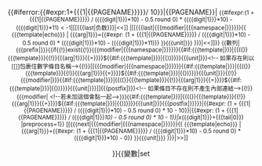 <includeonly><div style="text-align: center;">
{{#iferror:{{#expr:1+{{{1|{{PAGENAME}}}}}/ 10}}|<!--
發生錯誤則僅顯示條目名稱-->{{PAGENAME}}|<small>
{{#ifexpr:(1 + {{{1|{{PAGENAME}}}}} / ({{{digit|1}}}*10) - 0.5 round 0) * ({{{digit|1}}}*10) - ({{{digit|1}}}*11) < -1|<!--
取消產生小於負一之整數的連結 (若關注通通過允許建立負二以下之條目可以取消此限制)。-->[[{{{last|负数}}}|<<]] |[[{{{last|{{{modifier|{{{namespace|}}}}}}{{ {{{template|echo}}} | {{{arg|1}}}={{#expr: (1 + {{{1|{{PAGENAME}}}}} / ({{{digit|1}}}*10) - 0.5 round 0) * ({{{digit|1}}}*10) - ({{{digit|1}}}*11)}} }}{{{unit|}}} }}}|<<]]}} <!--
數列本體 -->{{數列|&nbsp;{{{prefix|}}}{{if{{!}}exist{{!}}<!--
檢查條目是否存在 (以數字條目現況通常不存在則代表缺乏關注度，無須顯示紅色連結) -->{{{modifier|{{{namespace|}}}}}}{{#if:{{{template|}}}|{{((}}{{{template}}}{{!}}{{{arg|1}}}{{=}}}}${{#if:{{{template|}}}|{{))}}}}{{{unit|}}}<!--
如果存在則以[[]]包裹住數字條目名稱-->{{!}}[[{{{modifier|{{{namespace|}}}}}}{{#if:{{{template|}}}|{{((}}{{{template}}}{{!}}{{{arg|1}}}{{=}}}}${{#if:{{{template|}}}|{{))}}}}{{{unit|}}}{{!}}{{{modifier|}}}{{#if:{{{template|}}}|{{((}}{{{template}}}{{!}}{{{arg|1}}}{{=}}}}${{#if:{{{template|}}}|{{))}}}}{{{unit|}}}]]{{{postfix|}}}<!--
如果條目不存在則不產生內部連結-->{{!}}{{{modifier| <!--若未加這個會黏一起-->}}}{{#if:{{{template|}}}|{{((}}{{{template}}}{{!}}{{{arg|1}}}{{=}}}}${{#if:{{{template|}}}|{{))}}}}{{{unit|}}}{{{postfix|}}}&zwj;<!--若未加這個會黏一起-->}}|<!--
用高斯符號求出對應於此數區間的下界-->{{#expr: (1 + {{{1|{{PAGENAME}}}}} / ({{{digit|1}}}*10) - 0.5 round 0) * 10 - 10}}|<!--
用高斯符號求出對應於此數區間的上界，並確保下界與上界之間有9個數字-->{{#expr: (1 + {{{1|{{PAGENAME}}}}} / ({{{digit|1}}}*10) - 0.5 round 0) * 10 - 1}}|x*{{{digit|1}}}+{{{tail|0}}}
|preprocess=1}}
[[{{{next|{{{modifier|{{{namespace|}}}}}}{{ {{{template|echo}}} | {{{arg|1}}}={{#expr: (1 + {{{1|{{PAGENAME}}}}} / ({{{digit|1}}}*10) - 0.5 round 0) * ({{{digit|1}}}*10) - 0}} }}{{{unit|}}} }}}|>>]]
</small>
<!--end #iferror-->}}</includeonly><noinclude><table border=0 style="background:#F9F9F9; text-align: center; border-collapse: collapse;" align=center>{{變數|set<!--

在預覽模式下修改demo數值以檢視不同數字的效果
-->|demo=1}}

<tr><td>[[数表]] &mdash; [[整数]]

<tr><td>
{{Numbers digits|{{#iferror:{{變數|get|demo}}|1}}}}
{{Numbers digits|{{#iferror:{{變數|get|demo}}|1}}|digit=10}}
{{Numbers digits|{{#iferror:{{變數|get|demo}}|1}}|digit=100}}
{{Numbers digits|{{解析數字|-{{#iferror:{{變數|get|demo}}|1}}}} }}
{{Numbers digits|{{#iferror:{{變數|get|demo}}|1}}|template=數字轉中文}}
{{Numbers digits|{{#iferror:{{變數|get|demo}}|1}}|namespace=:Category:|template=數字轉中文}}
{{Numbers digits|{{#iferror:{{變數|get|demo}}|1}}|template=LinkForElement}}
{{Numbers digits|{{#iferror:{{變數|get|demo}}|1}}|template=Roman|last=羅馬數字}}
</td></tr>
</table></div>{{Doc}}</noinclude>